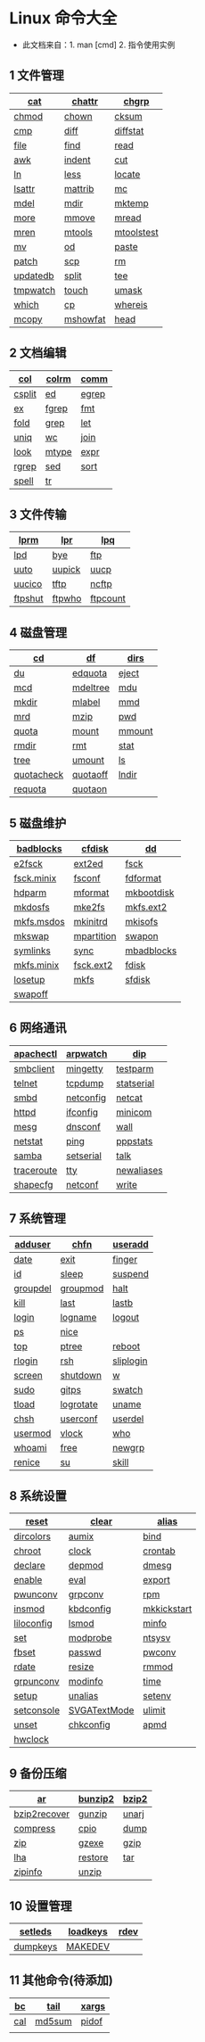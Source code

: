 # Linux 命令大全
* 此文档来自：1. man [cmd]  2. 指令使用实例 

## 1 文件管理

| [cat](https://github.com/ahuang007/Linux-Command/blob/master/cat.md) | [chattr](https://github.com/ahuang007/Linux-Command/blob/master/chattr.md) | [chgrp](https://github.com/ahuang007/Linux-Command/blob/master/chgrp.md) |
| ------------------------------------------------------------ | ------------------------------------------------------------ | ------------------------------------------------------------ |
| [chmod](https://github.com/ahuang007/Linux-Command/blob/master/chmod.md) | [chown](https://github.com/ahuang007/Linux-Command/blob/master/chown.md) | [cksum](https://github.com/ahuang007/Linux-Command/blob/master/cksum.md) |
| [cmp](https://github.com/ahuang007/Linux-Command/blob/master/cmp.md) | [diff](https://github.com/ahuang007/Linux-Command/blob/master/diff.md) | [diffstat](https://github.com/ahuang007/Linux-Command/blob/master/diffstat.md) |
| [file](https://github.com/ahuang007/Linux-Command/blob/master/file.md) | [find](https://github.com/ahuang007/Linux-Command/blob/master/find.md) | [read](https://github.com/ahuang007/Linux-Command/blob/master/read.md) |
| [awk](https://github.com/ahuang007/Linux-Command/blob/master/awk.md) | [indent](https://github.com/ahuang007/Linux-Command/blob/master/indent.md) | [cut](https://github.com/ahuang007/Linux-Command/blob/master/cut.md) |
| [ln](https://github.com/ahuang007/Linux-Command/blob/master/ln.md) | [less](https://github.com/ahuang007/Linux-Command/blob/master/less.md) | [locate](https://github.com/ahuang007/Linux-Command/blob/master/locate.md) |
| [lsattr](https://github.com/ahuang007/Linux-Command/blob/master/lsattr.md) | [mattrib](https://github.com/ahuang007/Linux-Command/blob/master/mattrib.md) | [mc](https://github.com/ahuang007/Linux-Command/blob/master/mc.md) |
| [mdel](https://github.com/ahuang007/Linux-Command/blob/master/mdel.md) | [mdir](https://github.com/ahuang007/Linux-Command/blob/master/mdir.md) | [mktemp](https://github.com/ahuang007/Linux-Command/blob/master/mktemp.md) |
| [more](https://github.com/ahuang007/Linux-Command/blob/master/more.md) | [mmove](https://github.com/ahuang007/Linux-Command/blob/master/mmove.md) | [mread](https://github.com/ahuang007/Linux-Command/blob/master/mread.md) |
| [mren](https://github.com/ahuang007/Linux-Command/blob/master/mren.md) | [mtools](https://github.com/ahuang007/Linux-Command/blob/master/mtools.md) | [mtoolstest](https://github.com/ahuang007/Linux-Command/blob/master/mtoolstest.md) |
| [mv](https://github.com/ahuang007/Linux-Command/blob/master/mv.md) | [od](https://github.com/ahuang007/Linux-Command/blob/master/od.md) | [paste](https://github.com/ahuang007/Linux-Command/blob/master/paste.md) |
| [patch](https://github.com/ahuang007/Linux-Command/blob/master/patch.md) | [scp](https://github.com/ahuang007/Linux-Command/blob/master/scp.md) | [rm](https://github.com/ahuang007/Linux-Command/blob/master/rm.md) |
| [updatedb](https://github.com/ahuang007/Linux-Command/blob/master/updatedb.md) | [split](https://github.com/ahuang007/Linux-Command/blob/master/split.md) | [tee](https://github.com/ahuang007/Linux-Command/blob/master/tee.md) |
| [tmpwatch](https://github.com/ahuang007/Linux-Command/blob/master/tmpwatch.md) | [touch](https://github.com/ahuang007/Linux-Command/blob/master/touch.md) | [umask](https://github.com/ahuang007/Linux-Command/blob/master/umask.md) |
| [which](https://github.com/ahuang007/Linux-Command/blob/master/which.md) | [cp](https://github.com/ahuang007/Linux-Command/blob/master/cp.md) | [whereis](https://github.com/ahuang007/Linux-Command/blob/master/whereis.md) |
| [mcopy](https://github.com/ahuang007/Linux-Command/blob/master/mcopy.md) | [mshowfat](https://github.com/ahuang007/Linux-Command/blob/master/mshowfat.md) | [head](https://github.com/ahuang007/Linux-Command/blob/master/head.md) |

## 2 文档编辑

| [col](https://github.com/ahuang007/Linux-Command/blob/master/col.md) | [colrm](https://github.com/ahuang007/Linux-Command/blob/master/colrm.md) | [comm](https://github.com/ahuang007/Linux-Command/blob/master/comm.md) |
| ------------------------------------------------------------ | ------------------------------------------------------------ | ------------------------------------------------------------ |
| [csplit](https://github.com/ahuang007/Linux-Command/blob/master/csplit.md) | [ed](https://github.com/ahuang007/Linux-Command/blob/master/ed.md) | [egrep](https://github.com/ahuang007/Linux-Command/blob/master/bc.md) |
| [ex](https://github.com/ahuang007/Linux-Command/blob/master/ex.md) | [fgrep](https://github.com/ahuang007/Linux-Command/blob/master/fgrep.md) | [fmt](https://github.com/ahuang007/Linux-Command/blob/master/fmt.md) |
| [fold](https://github.com/ahuang007/Linux-Command/blob/master/fold.md) | [grep](https://github.com/ahuang007/Linux-Command/blob/master/grep.md) | [let](https://github.com/ahuang007/Linux-Command/blob/master/let.md) |
| [uniq](https://github.com/ahuang007/Linux-Command/blob/master/uniq.md) | [wc](https://github.com/ahuang007/Linux-Command/blob/master/wc.md) | [join](https://github.com/ahuang007/Linux-Command/blob/master/join.md) |
| [look](https://github.com/ahuang007/Linux-Command/blob/master/look.md) | [mtype](https://github.com/ahuang007/Linux-Command/blob/master/mtype.md) | [expr](https://github.com/ahuang007/Linux-Command/blob/master/expr.md) |
| [rgrep](https://github.com/ahuang007/Linux-Command/blob/master/rgrep.md) | [sed](https://github.com/ahuang007/Linux-Command/blob/master/sed.md) | [sort](https://github.com/ahuang007/Linux-Command/blob/master/sort.md) |
| [spell](https://github.com/ahuang007/Linux-Command/blob/master/spell.md) | [tr](https://github.com/ahuang007/Linux-Command/blob/master/tr.md) |                                                              |

## 3 文件传输

| [lprm](https://github.com/ahuang007/Linux-Command/blob/master/lprm.md) | [lpr](https://github.com/ahuang007/Linux-Command/blob/master/lpr.md) | [lpq](https://github.com/ahuang007/Linux-Command/blob/master/lpq.md) |
| ------------------------------------------------------------ | ------------------------------------------------------------ | ------------------------------------------------------------ |
| [lpd](https://github.com/ahuang007/Linux-Command/blob/master/lpd.md) | [bye](https://github.com/ahuang007/Linux-Command/blob/master/bye.md) | [ftp](https://github.com/ahuang007/Linux-Command/blob/master/ftp.md) |
| [uuto](https://github.com/ahuang007/Linux-Command/blob/master/uuto.md) | [uupick](https://github.com/ahuang007/Linux-Command/blob/master/uupick.md) | [uucp](https://github.com/ahuang007/Linux-Command/blob/master/uucp.md) |
| [uucico](https://github.com/ahuang007/Linux-Command/blob/master/uucico.md) | [tftp](https://github.com/ahuang007/Linux-Command/blob/master/tftp.md) | [ncftp](https://github.com/ahuang007/Linux-Command/blob/master/ncftp.md) |
| [ftpshut](https://github.com/ahuang007/Linux-Command/blob/master/ftpshut.md) | [ftpwho](https://github.com/ahuang007/Linux-Command/blob/master/ftpwho.md) | [ftpcount](https://github.com/ahuang007/Linux-Command/blob/master/ftpcount.md) |

## 4 磁盘管理

| [cd](https://github.com/ahuang007/Linux-Command/blob/master/cd.md) | [df](https://github.com/ahuang007/Linux-Command/blob/master/df.md) | [dirs](https://github.com/ahuang007/Linux-Command/blob/master/dirs.md) |
| ------------------------------------------------------------ | ------------------------------------------------------------ | ------------------------------------------------------------ |
| [du](https://github.com/ahuang007/Linux-Command/blob/master/du.md) | [edquota](https://github.com/ahuang007/Linux-Command/blob/master/edquota.md) | [eject](https://github.com/ahuang007/Linux-Command/blob/master/eject.md) |
| [mcd](https://github.com/ahuang007/Linux-Command/blob/master/mcd.md) | [mdeltree](https://github.com/ahuang007/Linux-Command/blob/master/mdeltree.md) | [mdu](https://github.com/ahuang007/Linux-Command/blob/master/mdu.md) |
| [mkdir](https://github.com/ahuang007/Linux-Command/blob/master/mkdir.md) | [mlabel](https://github.com/ahuang007/Linux-Command/blob/master/mlabel.md) | [mmd](https://github.com/ahuang007/Linux-Command/blob/master/mmd.md) |
| [mrd](https://github.com/ahuang007/Linux-Command/blob/master/mrd.md) | [mzip](https://github.com/ahuang007/Linux-Command/blob/master/mzip.md) | [pwd](https://github.com/ahuang007/Linux-Command/blob/master/pwd.md) |
| [quota](https://github.com/ahuang007/Linux-Command/blob/master/quota.md) | [mount](https://github.com/ahuang007/Linux-Command/blob/master/mount.md) | [mmount](https://github.com/ahuang007/Linux-Command/blob/master/mmount.md) |
| [rmdir](https://github.com/ahuang007/Linux-Command/blob/master/rmdir.md) | [rmt](https://github.com/ahuang007/Linux-Command/blob/master/rmt.md) | [stat](https://github.com/ahuang007/Linux-Command/blob/master/stat.md) |
| [tree](https://github.com/ahuang007/Linux-Command/blob/master/tree.md) | [umount](https://github.com/ahuang007/Linux-Command/blob/master/umount.md) | [ls](https://github.com/ahuang007/Linux-Command/blob/master/ls.md) |
| [quotacheck](https://github.com/ahuang007/Linux-Command/blob/master/quotacheck.md) | [quotaoff](https://github.com/ahuang007/Linux-Command/blob/master/quotaoff.md) | [lndir](https://github.com/ahuang007/Linux-Command/blob/master/lndir.md) |
| [requota](https://github.com/ahuang007/Linux-Command/blob/master/requota.md) | [quotaon](https://github.com/ahuang007/Linux-Command/blob/master/quotaon.md) |                                                              |

## 5 磁盘维护

| [badblocks](https://github.com/ahuang007/Linux-Command/blob/master/badblocks.md) | [cfdisk](https://github.com/ahuang007/Linux-Command/blob/master/cfdisk.md) | [dd](https://github.com/ahuang007/Linux-Command/blob/master/dd.md) |
| ------------------------------------------------------------ | ------------------------------------------------------------ | ------------------------------------------------------------ |
| [e2fsck](https://github.com/ahuang007/Linux-Command/blob/master/e2fsck.md) | [ext2ed](https://github.com/ahuang007/Linux-Command/blob/master/ext2ed.md) | [fsck](https://github.com/ahuang007/Linux-Command/blob/master/fsck.md) |
| [fsck.minix](https://github.com/ahuang007/Linux-Command/blob/master/fsck.minix.md) | [fsconf](https://github.com/ahuang007/Linux-Command/blob/master/fsconf.md) | [fdformat](https://github.com/ahuang007/Linux-Command/blob/master/fdformat.md) |
| [hdparm](https://github.com/ahuang007/Linux-Command/blob/master/hdparm.md) | [mformat](https://github.com/ahuang007/Linux-Command/blob/master/mformat.md) | [mkbootdisk](https://github.com/ahuang007/Linux-Command/blob/master/mkbootdisk.md) |
| [mkdosfs](https://github.com/ahuang007/Linux-Command/blob/master/mkdosfs.md) | [mke2fs](https://github.com/ahuang007/Linux-Command/blob/master/mke2fs.md) | [mkfs.ext2](https://github.com/ahuang007/Linux-Command/blob/master/mkfs.ext2.md) |
| [mkfs.msdos](https://github.com/ahuang007/Linux-Command/blob/master/mkfs.msdos.md) | [mkinitrd](https://github.com/ahuang007/Linux-Command/blob/master/mkinitrd.md) | [mkisofs](https://github.com/ahuang007/Linux-Command/blob/master/mkisofs.md) |
| [mkswap](https://github.com/ahuang007/Linux-Command/blob/master/mkswap.md) | [mpartition](https://github.com/ahuang007/Linux-Command/blob/master/mpartition.md) | [swapon](https://github.com/ahuang007/Linux-Command/blob/master/swapon.md) |
| [symlinks](https://github.com/ahuang007/Linux-Command/blob/master/symlinks.md) | [sync](https://github.com/ahuang007/Linux-Command/blob/master/sync.md) | [mbadblocks](https://github.com/ahuang007/Linux-Command/blob/master/mbadblocks.md) |
| [mkfs.minix](https://github.com/ahuang007/Linux-Command/blob/master/minix.md) | [fsck.ext2](https://github.com/ahuang007/Linux-Command/blob/master/fsck.ext2.md) | [fdisk](https://github.com/ahuang007/Linux-Command/blob/master/fdisk.md) |
| [losetup](https://github.com/ahuang007/Linux-Command/blob/master/losetup.md) | [mkfs](https://github.com/ahuang007/Linux-Command/blob/master/mkfs.md) | [sfdisk](https://github.com/ahuang007/Linux-Command/blob/master/sfdisk.md) |
| [swapoff](https://github.com/ahuang007/Linux-Command/blob/master/swapoff.md) |                                                              |                                                              |

## 6 网络通讯

| [apachectl](https://github.com/ahuang007/Linux-Command/blob/master/apachectl.md) | [arpwatch](https://github.com/ahuang007/Linux-Command/blob/master/arpwatch.md) | [dip](https://github.com/ahuang007/Linux-Command/blob/master/dip.md) |
| ------------------------------------------------------------ | ------------------------------------------------------------ | ------------------------------------------------------------ |
| [smbclient](https://github.com/ahuang007/Linux-Command/blob/master/smbclient.md) | [mingetty](https://github.com/ahuang007/Linux-Command/blob/master/mingetty.md) | [testparm](https://github.com/ahuang007/Linux-Command/blob/master/tesparm.md) |
| [telnet](https://github.com/ahuang007/Linux-Command/blob/master/telnet.md) | [tcpdump](https://github.com/ahuang007/Linux-Command/blob/master/tcpdump.md) | [statserial](https://github.com/ahuang007/Linux-Command/blob/master/statserial.md) |
| [smbd](https://github.com/ahuang007/Linux-Command/blob/master/smbd.md) | [netconfig](https://github.com/ahuang007/Linux-Command/blob/master/netconfig.md) | [netcat](https://github.com/ahuang007/Linux-Command/blob/master/netcat.md) |
| [httpd](https://github.com/ahuang007/Linux-Command/blob/master/httpd.md) | [ifconfig](https://github.com/ahuang007/Linux-Command/blob/master/ifconfig.md) | [minicom](https://github.com/ahuang007/Linux-Command/blob/master/minicom.md) |
| [mesg](https://github.com/ahuang007/Linux-Command/blob/master/mesg.md) | [dnsconf](https://github.com/ahuang007/Linux-Command/blob/master/dnsconf.md) | [wall](https://github.com/ahuang007/Linux-Command/blob/master/wall.md) |
| [netstat](https://github.com/ahuang007/Linux-Command/blob/master/netstat.md) | [ping](https://github.com/ahuang007/Linux-Command/blob/master/ping.md) | [pppstats](https://github.com/ahuang007/Linux-Command/blob/master/pppstats.md) |
| [samba](https://github.com/ahuang007/Linux-Command/blob/master/samba.md) | [setserial](https://github.com/ahuang007/Linux-Command/blob/master/setserial.md) | [talk](https://github.com/ahuang007/Linux-Command/blob/master/talk.md) |
| [traceroute](https://github.com/ahuang007/Linux-Command/blob/master/traceroute.md) | [tty](https://github.com/ahuang007/Linux-Command/blob/master/tty.md) | [newaliases](https://github.com/ahuang007/Linux-Command/blob/master/newaliases.md) |
| [shapecfg](https://github.com/ahuang007/Linux-Command/blob/master/shapecfg.md) | [netconf](https://github.com/ahuang007/Linux-Command/blob/master/netconf.md) | [write](https://github.com/ahuang007/Linux-Command/blob/master/write.md) |

## 7 系统管理

| [adduser](https://github.com/ahuang007/Linux-Command/blob/master/adduser.md) | [chfn](https://github.com/ahuang007/Linux-Command/blob/master/chfn.md) | [useradd](https://github.com/ahuang007/Linux-Command/blob/master/useradd.md) |
| ------------------------------------------------------------ | ------------------------------------------------------------ | ------------------------------------------------------------ |
| [date](https://github.com/ahuang007/Linux-Command/blob/master/date.md) | [exit](https://github.com/ahuang007/Linux-Command/blob/master/exit.md) | [finger](https://github.com/ahuang007/Linux-Command/blob/master/finger.md) |
| [id](https://github.com/ahuang007/Linux-Command/blob/master/id.md) | [sleep](https://github.com/ahuang007/Linux-Command/blob/master/sleep.md) | [suspend](https://github.com/ahuang007/Linux-Command/blob/master/suspend.md) |
| [groupdel](https://github.com/ahuang007/Linux-Command/blob/master/groupdel.md) | [groupmod](https://github.com/ahuang007/Linux-Command/blob/master/groupmod.md) | [halt](https://github.com/ahuang007/Linux-Command/blob/master/halt.md) |
| [kill](https://github.com/ahuang007/Linux-Command/blob/master/kill.md) | [last](https://github.com/ahuang007/Linux-Command/blob/master/last.md) | [lastb](https://github.com/ahuang007/Linux-Command/blob/master/lastb.md) |
| [login](https://github.com/ahuang007/Linux-Command/blob/master/login.md) | [logname](https://github.com/ahuang007/Linux-Command/blob/master/logname.md) | [logout](https://github.com/ahuang007/Linux-Command/blob/master/logout.md) |
| [ps](https://github.com/ahuang007/Linux-Command/blob/master/ps.md) | [nice](https://github.com/ahuang007/Linux-Command/blob/master/nice.md) |                                                              |
| [top](https://github.com/ahuang007/Linux-Command/blob/master/top.md) | [ptree](https://github.com/ahuang007/Linux-Command/blob/master/ptree.md) | [reboot](https://github.com/ahuang007/Linux-Command/blob/master/reboot.md) |
| [rlogin](https://github.com/ahuang007/Linux-Command/blob/master/rlogin.md) | [rsh](https://github.com/ahuang007/Linux-Command/blob/master/rsh.md) | [sliplogin](https://github.com/ahuang007/Linux-Command/blob/master/sliplogin.md) |
| [screen](https://github.com/ahuang007/Linux-Command/blob/master/screen.md) | [shutdown](https://github.com/ahuang007/Linux-Command/blob/master/shutdown.md) | [w](https://github.com/ahuang007/Linux-Command/blob/master/w.md) |
| [sudo](https://github.com/ahuang007/Linux-Command/blob/master/sudo.md) | [gitps](https://github.com/ahuang007/Linux-Command/blob/master/gitps.md) | [swatch](https://github.com/ahuang007/Linux-Command/blob/master/swatch.md) |
| [tload](https://github.com/ahuang007/Linux-Command/blob/master/tload.md) | [logrotate](https://github.com/ahuang007/Linux-Command/blob/master/logrotate.md) | [uname](https://github.com/ahuang007/Linux-Command/blob/master/uname.md) |
| [chsh](https://github.com/ahuang007/Linux-Command/blob/master/chsh.md) | [userconf](https://github.com/ahuang007/Linux-Command/blob/master/userconf.md) | [userdel](https://github.com/ahuang007/Linux-Command/blob/master/userdel.md) |
| [usermod](https://github.com/ahuang007/Linux-Command/blob/master/usermod.md) | [vlock](https://github.com/ahuang007/Linux-Command/blob/master/vlock.md) | [who](https://github.com/ahuang007/Linux-Command/blob/master/who.md) |
| [whoami](https://github.com/ahuang007/Linux-Command/blob/master/whoami.md) | [free](https://github.com/ahuang007/Linux-Command/blob/master/free.md) | [newgrp](https://github.com/ahuang007/Linux-Command/blob/master/newgrp.md) |
| [renice](https://github.com/ahuang007/Linux-Command/blob/master/renice.md) | [su](https://github.com/ahuang007/Linux-Command/blob/master/su.md) | [skill](https://github.com/ahuang007/Linux-Command/blob/master/skill.md) |

## 8 系统设置

| [reset](https://github.com/ahuang007/Linux-Command/blob/master/reset.md) | [clear](https://github.com/ahuang007/Linux-Command/blob/master/clear.md) | [alias](https://github.com/ahuang007/Linux-Command/blob/master/alias.md) |
| ------------------------------------------------------------ | ------------------------------------------------------------ | ------------------------------------------------------------ |
| [dircolors](https://github.com/ahuang007/Linux-Command/blob/master/dircolors.md) | [aumix](https://github.com/ahuang007/Linux-Command/blob/master/clear.md) | [bind](https://github.com/ahuang007/Linux-Command/blob/master/bind.md) |
| [chroot](https://github.com/ahuang007/Linux-Command/blob/master/chroot.md) | [clock](https://github.com/ahuang007/Linux-Command/blob/master/clock.md) | [crontab](https://github.com/ahuang007/Linux-Command/blob/master/crontab.md) |
| [declare](https://github.com/ahuang007/Linux-Command/blob/master/declare.md) | [depmod](https://github.com/ahuang007/Linux-Command/blob/master/depmod.md) | [dmesg](https://github.com/ahuang007/Linux-Command/blob/master/dmesg.md) |
| [enable](https://github.com/ahuang007/Linux-Command/blob/master/enable.md) | [eval](https://github.com/ahuang007/Linux-Command/blob/master/eval.md) | [export](https://github.com/ahuang007/Linux-Command/blob/master/export.md) |
| [pwunconv](https://github.com/ahuang007/Linux-Command/blob/master/pwunconv.md) | [grpconv](https://github.com/ahuang007/Linux-Command/blob/master/grpconv.md) | [rpm](https://github.com/ahuang007/Linux-Command/blob/master/rpm.md) |
| [insmod](https://github.com/ahuang007/Linux-Command/blob/master/insmod.md) | [kbdconfig](https://github.com/ahuang007/Linux-Command/blob/master/kbdconfig.md) | [mkkickstart](https://github.com/ahuang007/Linux-Command/blob/master/mkkickstart.md) |
| [liloconfig](https://github.com/ahuang007/Linux-Command/blob/master/liloconfig.md) | [lsmod](https://github.com/ahuang007/Linux-Command/blob/master/lsmod.md) | [minfo](https://github.com/ahuang007/Linux-Command/blob/master/minfo.md) |
| [set](https://github.com/ahuang007/Linux-Command/blob/master/set.md) | [modprobe](https://github.com/ahuang007/Linux-Command/blob/master/modprobe.md) | [ntsysv](https://github.com/ahuang007/Linux-Command/blob/master/ntsysv.md) |
| [fbset](https://github.com/ahuang007/Linux-Command/blob/master/fbset.md) | [passwd](https://github.com/ahuang007/Linux-Command/blob/master/passwd.md) | [pwconv](https://github.com/ahuang007/Linux-Command/blob/master/pwconv.md) |
| [rdate](https://github.com/ahuang007/Linux-Command/blob/master/rdate.md) | [resize](https://github.com/ahuang007/Linux-Command/blob/master/resize.md) | [rmmod](https://github.com/ahuang007/Linux-Command/blob/master/rmmod.md) |
| [grpunconv](https://github.com/ahuang007/Linux-Command/blob/master/grpunconv.md) | [modinfo](https://github.com/ahuang007/Linux-Command/blob/master/modinfo.md) | [time](https://github.com/ahuang007/Linux-Command/blob/master/time.md) |
| [setup](https://github.com/ahuang007/Linux-Command/blob/master/setup.md) | [unalias](https://github.com/ahuang007/Linux-Command/blob/master/unalias.md) | [setenv](https://github.com/ahuang007/Linux-Command/blob/master/setenv.md) |
| [setconsole](https://github.com/ahuang007/Linux-Command/blob/master/setconsole.md) | [SVGATextMode](https://github.com/ahuang007/Linux-Command/blob/master/SVGATextMode.md) | [ulimit](https://github.com/ahuang007/Linux-Command/blob/master/ulimit.md) |
| [unset](https://github.com/ahuang007/Linux-Command/blob/master/unset.md) | [chkconfig](https://github.com/ahuang007/Linux-Command/blob/master/chkconfig.md) | [apmd](https://github.com/ahuang007/Linux-Command/blob/master/apmd.md) |
| [hwclock](https://github.com/ahuang007/Linux-Command/blob/master/hwclock.md) |                                                              |                                                              |

## 9 备份压缩

| [ar](https://github.com/ahuang007/Linux-Command/blob/master/ar.md) | [bunzip2](https://github.com/ahuang007/Linux-Command/blob/master/bunzip2.md) | [bzip2](https://github.com/ahuang007/Linux-Command/blob/master/bzip2.md) |
| ------------------------------------------------------------ | ------------------------------------------------------------ | ------------------------------------------------------------ |
| [bzip2recover](https://github.com/ahuang007/Linux-Command/blob/master/bzip2recover.md) | [gunzip](https://github.com/ahuang007/Linux-Command/blob/master/gunzip.md) | [unarj](https://github.com/ahuang007/Linux-Command/blob/master/unarj.md) |
| [compress](https://github.com/ahuang007/Linux-Command/blob/master/compress.md) | [cpio](https://github.com/ahuang007/Linux-Command/blob/master/cpio.md) | [dump](https://github.com/ahuang007/Linux-Command/blob/master/dump.md) |
| [zip](https://github.com/ahuang007/Linux-Command/blob/master/zip.md) | [gzexe](https://github.com/ahuang007/Linux-Command/blob/master/gzexe.md) | [gzip](https://github.com/ahuang007/Linux-Command/blob/master/gzip.md) |
| [lha](https://github.com/ahuang007/Linux-Command/blob/master/lha.md) | [restore](https://github.com/ahuang007/Linux-Command/blob/master/restore.md) | [tar](https://github.com/ahuang007/Linux-Command/blob/master/tar.md) |
| [zipinfo](https://github.com/ahuang007/Linux-Command/blob/master/zipinfo.md) | [unzip](https://github.com/ahuang007/Linux-Command/blob/master/unzip.md) |                                                              |

## 10 设置管理

| [setleds](https://github.com/ahuang007/Linux-Command/blob/master/setleds.md) | [loadkeys](https://github.com/ahuang007/Linux-Command/blob/master/loadkeys.md) | [rdev](https://github.com/ahuang007/Linux-Command/blob/master/rdev.md) |
| ------------------------------------------------------------ | ------------------------------------------------------------ | ------------------------------------------------------------ |
| [dumpkeys](https://github.com/ahuang007/Linux-Command/blob/master/dumpkeys.md) | [MAKEDEV](https://github.com/ahuang007/Linux-Command/blob/master/MAKEDEV.md) |                                                              |

## 11 其他命令(待添加)

| [bc](https://github.com/ahuang007/Linux-Command/blob/master/bc.md) | [tail](https://github.com/ahuang007/Linux-Command/blob/master/tail.md) | [xargs](https://github.com/ahuang007/Linux-Command/blob/master/xargs.md) |
| ------------------------------------------------------------ | ------------------------------------------------------------ | ------------------------------------------------------------ |
| [cal](https://github.com/ahuang007/Linux-Command/blob/master/cal.md) | [md5sum](https://github.com/ahuang007/Linux-Command/blob/master/md5sum.md) | [pidof](https://github.com/ahuang007/Linux-Command/blob/master/pidof.md) |
|                                                              |                                                              |                                                              |

